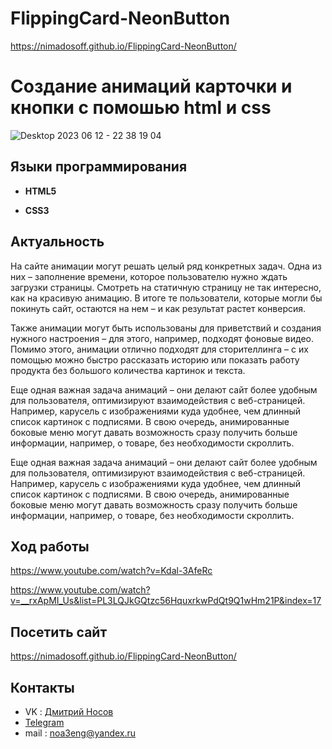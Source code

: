 # FlippingCard-NeonButton
https://nimadosoff.github.io/FlippingCard-NeonButton/
# Создание анимаций карточки и кнопки с помошью html и css
<p align='center'>
  
![Desktop 2023 06 12 - 22 38 19 04](https://github.com/NimaDosOFF/FlippingCard-NeonButton/assets/133951460/7c2379a5-6754-4636-9351-d5709e1637d6)
  

## Языки программирования
- **HTML5**
  
- **CSS3**

## Актуальность

  
На сайте анимации могут решать целый ряд конкретных задач. Одна из них – заполнение времени, которое пользователю нужно ждать загрузки страницы. Смотреть на статичную страницу не так интересно, как на красивую анимацию. В итоге те пользователи, которые могли бы покинуть сайт, остаются на нем – и как результат растет конверсия.

Также анимации могут быть использованы для приветствий и создания нужного настроения – для этого, например, подходят фоновые видео. Помимо этого, анимации отлично подходят для сторителлинга – с их помощью можно быстро рассказать историю или показать работу продукта без большого количества картинок и текста.
  
  
Еще одная важная задача анимаций – они делают сайт более удобным для пользователя, оптимизируют взаимодействия с веб-страницей. Например, карусель с изображениями куда удобнее, чем длинный список картинок с подписями. В свою очередь, анимированные боковые меню могут давать возможность сразу получить больше информации, например, о товаре, без необходимости скроллить.
  
  
Еще одная важная задача анимаций – они делают сайт более удобным для пользователя, оптимизируют взаимодействия с веб-страницей. Например, карусель с изображениями куда удобнее, чем длинный список картинок с подписями. В свою очередь, анимированные боковые меню могут давать возможность сразу получить больше информации, например, о товаре, без необходимости скроллить.

## Ход работы
  
 https://www.youtube.com/watch?v=Kdal-3AfeRc
  
  https://www.youtube.com/watch?v=__rxApMI_Us&list=PL3LQJkGQtzc56HquxrkwPdQt9Q1wHm21P&index=17

## Посетить сайт
  
https://nimadosoff.github.io/FlippingCard-NeonButton/

## Контакты
- VK : [Дмитрий Носов](https://vk.com/nimadosov)
- [Telegram](https://t.me/dosoff)
- mail : noa3eng@yandex.ru

